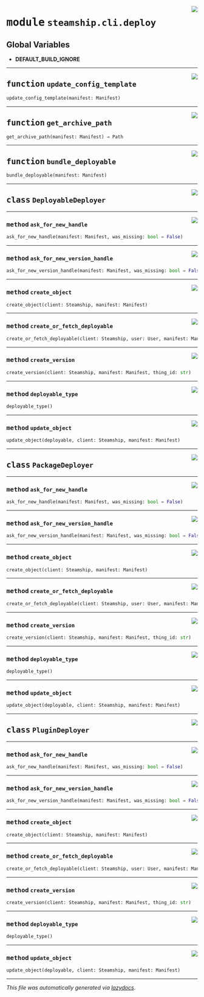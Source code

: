 <!-- markdownlint-disable -->

<a href="https://github.com/steamship-core/python-client/tree/main/src/steamship/cli/deploy.py#L0"><img align="right" style="float:right;" src="https://img.shields.io/badge/-source-cccccc?style=flat-square"></a>

# <kbd>module</kbd> `steamship.cli.deploy`




**Global Variables**
---------------
- **DEFAULT_BUILD_IGNORE**

---

<a href="https://github.com/steamship-core/python-client/tree/main/src/steamship/cli/deploy.py#L32"><img align="right" style="float:right;" src="https://img.shields.io/badge/-source-cccccc?style=flat-square"></a>

## <kbd>function</kbd> `update_config_template`

```python
update_config_template(manifest: Manifest)
```






---

<a href="https://github.com/steamship-core/python-client/tree/main/src/steamship/cli/deploy.py#L54"><img align="right" style="float:right;" src="https://img.shields.io/badge/-source-cccccc?style=flat-square"></a>

## <kbd>function</kbd> `get_archive_path`

```python
get_archive_path(manifest: Manifest) → Path
```






---

<a href="https://github.com/steamship-core/python-client/tree/main/src/steamship/cli/deploy.py#L58"><img align="right" style="float:right;" src="https://img.shields.io/badge/-source-cccccc?style=flat-square"></a>

## <kbd>function</kbd> `bundle_deployable`

```python
bundle_deployable(manifest: Manifest)
```






---

<a href="https://github.com/steamship-core/python-client/tree/main/src/steamship/cli/deploy.py#L88"><img align="right" style="float:right;" src="https://img.shields.io/badge/-source-cccccc?style=flat-square"></a>

## <kbd>class</kbd> `DeployableDeployer`







---

<a href="https://github.com/steamship-core/python-client/tree/main/src/steamship/cli/deploy.py#L134"><img align="right" style="float:right;" src="https://img.shields.io/badge/-source-cccccc?style=flat-square"></a>

### <kbd>method</kbd> `ask_for_new_handle`

```python
ask_for_new_handle(manifest: Manifest, was_missing: bool = False)
```





---

<a href="https://github.com/steamship-core/python-client/tree/main/src/steamship/cli/deploy.py#L178"><img align="right" style="float:right;" src="https://img.shields.io/badge/-source-cccccc?style=flat-square"></a>

### <kbd>method</kbd> `ask_for_new_version_handle`

```python
ask_for_new_version_handle(manifest: Manifest, was_missing: bool = False)
```





---

<a href="https://github.com/steamship-core/python-client/tree/main/src/steamship/cli/deploy.py#L93"><img align="right" style="float:right;" src="https://img.shields.io/badge/-source-cccccc?style=flat-square"></a>

### <kbd>method</kbd> `create_object`

```python
create_object(client: Steamship, manifest: Manifest)
```





---

<a href="https://github.com/steamship-core/python-client/tree/main/src/steamship/cli/deploy.py#L105"><img align="right" style="float:right;" src="https://img.shields.io/badge/-source-cccccc?style=flat-square"></a>

### <kbd>method</kbd> `create_or_fetch_deployable`

```python
create_or_fetch_deployable(client: Steamship, user: User, manifest: Manifest)
```





---

<a href="https://github.com/steamship-core/python-client/tree/main/src/steamship/cli/deploy.py#L153"><img align="right" style="float:right;" src="https://img.shields.io/badge/-source-cccccc?style=flat-square"></a>

### <kbd>method</kbd> `create_version`

```python
create_version(client: Steamship, manifest: Manifest, thing_id: str)
```





---

<a href="https://github.com/steamship-core/python-client/tree/main/src/steamship/cli/deploy.py#L101"><img align="right" style="float:right;" src="https://img.shields.io/badge/-source-cccccc?style=flat-square"></a>

### <kbd>method</kbd> `deployable_type`

```python
deployable_type()
```





---

<a href="https://github.com/steamship-core/python-client/tree/main/src/steamship/cli/deploy.py#L97"><img align="right" style="float:right;" src="https://img.shields.io/badge/-source-cccccc?style=flat-square"></a>

### <kbd>method</kbd> `update_object`

```python
update_object(deployable, client: Steamship, manifest: Manifest)
```






---

<a href="https://github.com/steamship-core/python-client/tree/main/src/steamship/cli/deploy.py#L207"><img align="right" style="float:right;" src="https://img.shields.io/badge/-source-cccccc?style=flat-square"></a>

## <kbd>class</kbd> `PackageDeployer`







---

<a href="https://github.com/steamship-core/python-client/tree/main/src/steamship/cli/deploy.py#L134"><img align="right" style="float:right;" src="https://img.shields.io/badge/-source-cccccc?style=flat-square"></a>

### <kbd>method</kbd> `ask_for_new_handle`

```python
ask_for_new_handle(manifest: Manifest, was_missing: bool = False)
```





---

<a href="https://github.com/steamship-core/python-client/tree/main/src/steamship/cli/deploy.py#L178"><img align="right" style="float:right;" src="https://img.shields.io/badge/-source-cccccc?style=flat-square"></a>

### <kbd>method</kbd> `ask_for_new_version_handle`

```python
ask_for_new_version_handle(manifest: Manifest, was_missing: bool = False)
```





---

<a href="https://github.com/steamship-core/python-client/tree/main/src/steamship/cli/deploy.py#L217"><img align="right" style="float:right;" src="https://img.shields.io/badge/-source-cccccc?style=flat-square"></a>

### <kbd>method</kbd> `create_object`

```python
create_object(client: Steamship, manifest: Manifest)
```





---

<a href="https://github.com/steamship-core/python-client/tree/main/src/steamship/cli/deploy.py#L105"><img align="right" style="float:right;" src="https://img.shields.io/badge/-source-cccccc?style=flat-square"></a>

### <kbd>method</kbd> `create_or_fetch_deployable`

```python
create_or_fetch_deployable(client: Steamship, user: User, manifest: Manifest)
```





---

<a href="https://github.com/steamship-core/python-client/tree/main/src/steamship/cli/deploy.py#L153"><img align="right" style="float:right;" src="https://img.shields.io/badge/-source-cccccc?style=flat-square"></a>

### <kbd>method</kbd> `create_version`

```python
create_version(client: Steamship, manifest: Manifest, thing_id: str)
```





---

<a href="https://github.com/steamship-core/python-client/tree/main/src/steamship/cli/deploy.py#L232"><img align="right" style="float:right;" src="https://img.shields.io/badge/-source-cccccc?style=flat-square"></a>

### <kbd>method</kbd> `deployable_type`

```python
deployable_type()
```





---

<a href="https://github.com/steamship-core/python-client/tree/main/src/steamship/cli/deploy.py#L226"><img align="right" style="float:right;" src="https://img.shields.io/badge/-source-cccccc?style=flat-square"></a>

### <kbd>method</kbd> `update_object`

```python
update_object(deployable, client: Steamship, manifest: Manifest)
```






---

<a href="https://github.com/steamship-core/python-client/tree/main/src/steamship/cli/deploy.py#L236"><img align="right" style="float:right;" src="https://img.shields.io/badge/-source-cccccc?style=flat-square"></a>

## <kbd>class</kbd> `PluginDeployer`







---

<a href="https://github.com/steamship-core/python-client/tree/main/src/steamship/cli/deploy.py#L134"><img align="right" style="float:right;" src="https://img.shields.io/badge/-source-cccccc?style=flat-square"></a>

### <kbd>method</kbd> `ask_for_new_handle`

```python
ask_for_new_handle(manifest: Manifest, was_missing: bool = False)
```





---

<a href="https://github.com/steamship-core/python-client/tree/main/src/steamship/cli/deploy.py#L178"><img align="right" style="float:right;" src="https://img.shields.io/badge/-source-cccccc?style=flat-square"></a>

### <kbd>method</kbd> `ask_for_new_version_handle`

```python
ask_for_new_version_handle(manifest: Manifest, was_missing: bool = False)
```





---

<a href="https://github.com/steamship-core/python-client/tree/main/src/steamship/cli/deploy.py#L246"><img align="right" style="float:right;" src="https://img.shields.io/badge/-source-cccccc?style=flat-square"></a>

### <kbd>method</kbd> `create_object`

```python
create_object(client: Steamship, manifest: Manifest)
```





---

<a href="https://github.com/steamship-core/python-client/tree/main/src/steamship/cli/deploy.py#L105"><img align="right" style="float:right;" src="https://img.shields.io/badge/-source-cccccc?style=flat-square"></a>

### <kbd>method</kbd> `create_or_fetch_deployable`

```python
create_or_fetch_deployable(client: Steamship, user: User, manifest: Manifest)
```





---

<a href="https://github.com/steamship-core/python-client/tree/main/src/steamship/cli/deploy.py#L153"><img align="right" style="float:right;" src="https://img.shields.io/badge/-source-cccccc?style=flat-square"></a>

### <kbd>method</kbd> `create_version`

```python
create_version(client: Steamship, manifest: Manifest, thing_id: str)
```





---

<a href="https://github.com/steamship-core/python-client/tree/main/src/steamship/cli/deploy.py#L263"><img align="right" style="float:right;" src="https://img.shields.io/badge/-source-cccccc?style=flat-square"></a>

### <kbd>method</kbd> `deployable_type`

```python
deployable_type()
```





---

<a href="https://github.com/steamship-core/python-client/tree/main/src/steamship/cli/deploy.py#L257"><img align="right" style="float:right;" src="https://img.shields.io/badge/-source-cccccc?style=flat-square"></a>

### <kbd>method</kbd> `update_object`

```python
update_object(deployable, client: Steamship, manifest: Manifest)
```








---

_This file was automatically generated via [lazydocs](https://github.com/ml-tooling/lazydocs)._
